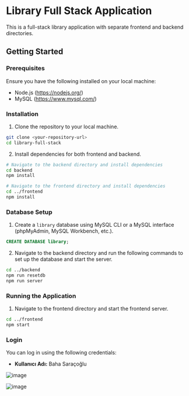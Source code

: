 # Library Full Stack Application

This is a full-stack library application with separate frontend and backend directories.

## Getting Started

### Prerequisites

Ensure you have the following installed on your local machine:

- Node.js (https://nodejs.org/)
- MySQL (https://www.mysql.com/)

### Installation

1. Clone the repository to your local machine.

```bash
git clone <your-repository-url>
cd library-full-stack
```

2. Install dependencies for both frontend and backend.

```bash
# Navigate to the backend directory and install dependencies
cd backend
npm install

# Navigate to the frontend directory and install dependencies
cd ../frontend
npm install
```

### Database Setup

1. Create a `library` database using MySQL CLI or a MySQL interface (phpMyAdmin, MySQL Workbench, etc.).

```sql
CREATE DATABASE library;
```

2. Navigate to the backend directory and run the following commands to set up the database and start the server.

```bash
cd ../backend
npm run resetdb
npm run server
```

### Running the Application

1. Navigate to the frontend directory and start the frontend server.

```bash
cd ../frontend
npm start
```

### Login

You can log in using the following credentials:

- **Kullanıcı Adı:** Baha Saraçoğlu

![image](https://github.com/user-attachments/assets/a0165dba-4d29-4a25-8c37-ed55b10716bf)

![image](https://github.com/user-attachments/assets/9432b0f7-d741-407b-b427-5067e2d03030)

